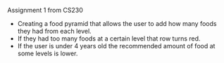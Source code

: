 Assignment 1 from CS230

* Creating a food pyramid that allows the user to add how many foods they had from each level.
* If they had too many foods at a certain level that row turns red.
* If the user is under 4 years old the recommended amount of food at some levels is lower.
